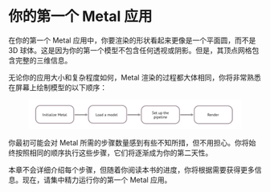 # 你的第一个 Metal 应用

在你的第一个 Metal 应用中，你要渲染的形状看起来更像是一个平面圆，而不是 3D 球体。这是因为你的第一个模型不包含任何透视或阴影。但是，其顶点网格包含完整的三维信息。

无论你的应用大小和复杂程度如何，Metal 渲染的过程都大体相同，你将非常熟悉在屏幕上绘制模型的以下顺序：

<figure><img src="../../../.gitbook/assets/image (3) (1) (1).png" alt=""><figcaption></figcaption></figure>

你最初可能会对 Metal 所需的步骤数量感到有些不知所措，但不用担心。你将始终按照相同的顺序执行这些步骤，它们将逐渐成为你的第二天性。

本章不会详细介绍每个步骤，但随着你阅读本书的进度，你将根据需要获得更多信息。现在，请集中精力运行你的第一个 Metal 应用。


